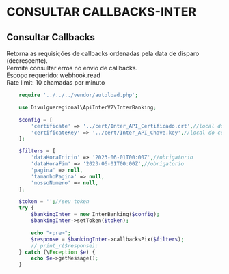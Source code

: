 # CONSULTAR CALLBACKS-INTER

## Consultar Callbacks
Retorna as requisições de callbacks ordenadas pela data de disparo (decrescente).<br>
Permite consultar erros no envio de callbacks.<br>
Escopo requerido: webhook.read<br>
Rate limit: 10 chamadas por minuto

```php
    require '../../../vendor/autoload.php';

    use Divulgueregional\ApiInterV2\InterBanking;

    $config = [
        'certificate' => '../cert/Inter_API_Certificado.crt',//local do certificado crt
        'certificateKey' => '../cert/Inter_API_Chave.key',//local do certificado key
    ];

    $filters = [
        'dataHoraInicio' => '2023-06-01T00:00Z',//obrigatorio
        'dataHoraFim' => '2023-06-01T00:00Z',//obrigatorio
        'pagina' => null,
        'tamanhoPagina' => null,
        'nossoNumero' => null,
    ];

    $token = '';//seu token
    try {
        $bankingInter = new InterBanking($config);
        $bankingInter->setToken($token);

        echo "<pre>";
        $response = $bankingInter->callbacksPix($filters);
        // print_r($response);
    } catch (\Exception $e) {
        echo $e->getMessage();
    }
```